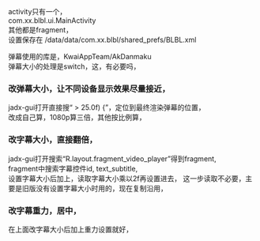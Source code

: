 
activity只有一个，  
com.xx.blbl.ui.MainActivity  
其他都是fragment，  
设置保存在 /data/data/com.xx.blbl/shared_prefs/BLBL.xml  

弹幕使用的库是，KwaiAppTeam/AkDanmaku  
弹幕大小的处理是switch，这，有必要吗，  

### 改弹幕大小，让不同设备显示效果尽量接近，  
jadx-gui打开直接搜“ > 25.0f) {”，定位到最终渲染弹幕的位置，  
改成自己算，1080p算三倍，其他按比例算，  


### 改字幕大小，直接翻倍，  
jadx-gui打开搜索“R.layout.fragment_video_player”得到fragment,  
fragment中搜索字幕控件id, text_subtitle,  
设置字幕大小后加上，读取字幕大小乘以2f再设置进去，
这一步读取不必要，主要是旧版没有设置字幕大小时用的，现在复制沿用，

### 改字幕重力，居中，
在上面改字幕大小后加上重力设置就好，